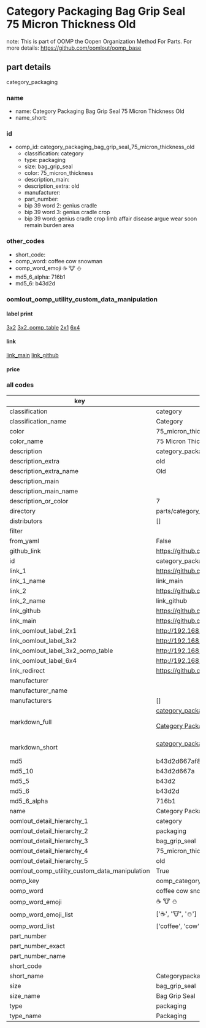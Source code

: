 # Category Packaging Bag Grip Seal 75 Micron Thickness Old  

note: This is part of OOMP the Oopen Organization Method For Parts. For more details: https://github.com/oomlout/oomp_base

##  part details
  



category_packaging



### name
* name: Category Packaging Bag Grip Seal 75 Micron Thickness Old
* name_short: 
### id
* oomp_id: category_packaging_bag_grip_seal_75_micron_thickness_old
  * classification: category
  * type: packaging
  * size: bag_grip_seal
  * color: 75_micron_thickness
  * description_main: 
  * description_extra: old
  * manufacturer: 
  * part_number: 
  * bip 39 word 2: genius cradle
  * bip 39 word 3: genius cradle crop
  * bip 39 word: genius cradle crop limb affair disease argue wear soon remain burden area

### other_codes
* short_code: 
* oomp_word: coffee cow snowman
* oomp_word_emoji :coffee: :cow: :snowman:
* md5_6_alpha: 716b1
* md5_6: b43d2d






### oomlout_oomp_utility_custom_data_manipulation
#### label print
[3x2](http://192.168.1.245:1112/?label=oomp%20716b1)
[3x2_oomp_table](http://192.168.1.108:1112/?label=oomp%20716b1)
[2x1](http://192.168.1.242:1112/?label=oomp%20716b1)
[6x4](http://192.168.1.55:1112/?label=oomp%20716b1)    

#### link

[link_main](https://github.com/oomlout/oomlout_oomp_version_1_messy/tree/main/parts/category_packaging_bag_grip_seal_75_micron_thickness_old) [link_github](https://github.com/oomlout/oomlout_oomp_version_1_messy/tree/main/parts/category_packaging_bag_grip_seal_75_micron_thickness_old)                             

#### price







### all codes 
| key | value |  
| --- | --- |  
| classification | category |  
| classification_name | Category |  
| color | 75_micron_thickness |  
| color_name | 75 Micron Thickness |  
| description | category_packaging |  
| description_extra | old |  
| description_extra_name | Old |  
| description_main |  |  
| description_main_name |  |  
| description_or_color | 7  |  
| directory | parts/category_packaging_bag_grip_seal_75_micron_thickness_old |  
| distributors | [] |  
| filter |  |  
| from_yaml | False |  
| github_link | https://github.com/oomlout/oomlout_oomp_part_src/tree/main/parts/category_packaging_bag_grip_seal_75_micron_thickness_old |  
| id | category_packaging_bag_grip_seal_75_micron_thickness_old |  
| link_1 | https://github.com/oomlout/oomlout_oomp_version_1_messy/tree/main/parts/category_packaging_bag_grip_seal_75_micron_thickness_old |  
| link_1_name | link_main |  
| link_2 | https://github.com/oomlout/oomlout_oomp_version_1_messy/tree/main/parts/category_packaging_bag_grip_seal_75_micron_thickness_old |  
| link_2_name | link_github |  
| link_github | https://github.com/oomlout/oomlout_oomp_version_1_messy/tree/main/parts/category_packaging_bag_grip_seal_75_micron_thickness_old |  
| link_main | https://github.com/oomlout/oomlout_oomp_version_1_messy/tree/main/parts/category_packaging_bag_grip_seal_75_micron_thickness_old |  
| link_oomlout_label_2x1 | http://192.168.1.242:1112/?label=oomp%20716b1 |  
| link_oomlout_label_3x2 | http://192.168.1.245:1112/?label=oomp%20716b1 |  
| link_oomlout_label_3x2_oomp_table | http://192.168.1.108:1112/?label=oomp%20716b1 |  
| link_oomlout_label_6x4 | http://192.168.1.55:1112/?label=oomp%20716b1 |  
| link_redirect | https://github.com/oomlout/oomlout_oomp_version_1_messy/tree/main/parts/category_packaging_bag_grip_seal_75_micron_thickness_old |  
| manufacturer |  |  
| manufacturer_name |  |  
| manufacturers | [] |  
| markdown_full | [category_packaging_bag_grip_seal_75_micron_thickness_old](none)<br>[](none)<br>[Category Packaging Bag Grip Seal 75 Micron Thickness Old](none)<br><br> |  
| markdown_short | [category_packaging_bag_grip_seal_75_micron_thickness_old](none)<br><br> |  
| md5 | b43d2d667af86170fc02281c67cc7b07 |  
| md5_10 | b43d2d667a |  
| md5_5 | b43d2 |  
| md5_6 | b43d2d |  
| md5_6_alpha | 716b1 |  
| name | Category Packaging Bag Grip Seal 75 Micron Thickness Old |  
| oomlout_detail_hierarchy_1 | category |  
| oomlout_detail_hierarchy_2 | packaging |  
| oomlout_detail_hierarchy_3 | bag_grip_seal |  
| oomlout_detail_hierarchy_4 | 75_micron_thickness |  
| oomlout_detail_hierarchy_5 | old |  
| oomlout_oomp_utility_custom_data_manipulation | True |  
| oomp_key | oomp_category_packaging_bag_grip_seal_75_micron_thickness_old |  
| oomp_word | coffee cow snowman |  
| oomp_word_emoji | :coffee: :cow: :snowman: |  
| oomp_word_emoji_list | [':coffee:', ':cow:', ':snowman:'] |  
| oomp_word_list | ['coffee', 'cow', 'snowman'] |  
| part_number |  |  
| part_number_exact |  |  
| part_number_name |  |  
| short_code |  |  
| short_name | Categorypackaging |  
| size | bag_grip_seal |  
| size_name | Bag Grip Seal |  
| type | packaging |  
| type_name | Packaging |  
